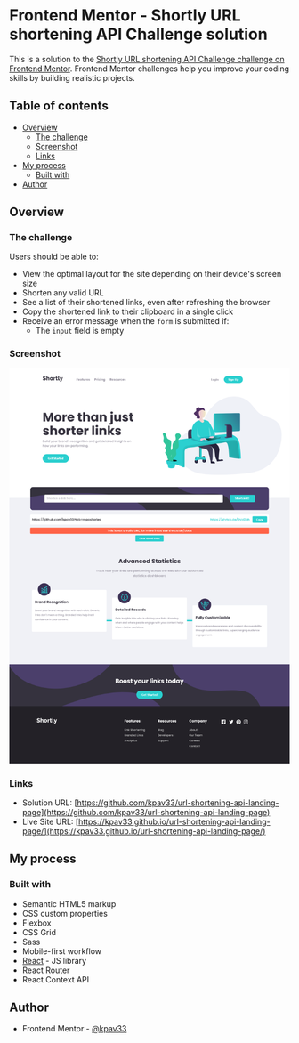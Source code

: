 # Frontend Mentor - Shortly URL shortening API Challenge solution

This is a solution to the [Shortly URL shortening API Challenge challenge on Frontend Mentor](https://www.frontendmentor.io/challenges/url-shortening-api-landing-page-2ce3ob-G). Frontend Mentor challenges help you improve your coding skills by building realistic projects. 

## Table of contents

- [Overview](#overview)
  - [The challenge](#the-challenge)
  - [Screenshot](#screenshot)
  - [Links](#links)
- [My process](#my-process)
  - [Built with](#built-with)
- [Author](#author)

## Overview

### The challenge

Users should be able to:

- View the optimal layout for the site depending on their device's screen size
- Shorten any valid URL
- See a list of their shortened links, even after refreshing the browser
- Copy the shortened link to their clipboard in a single click
- Receive an error message when the `form` is submitted if:
  - The `input` field is empty

### Screenshot

![solution screenshot](./src/images/page-screenshot.png)

### Links

- Solution URL: [https://github.com/kpav33/url-shortening-api-landing-page](https://github.com/kpav33/url-shortening-api-landing-page)
- Live Site URL: [https://kpav33.github.io/url-shortening-api-landing-page/](https://kpav33.github.io/url-shortening-api-landing-page/)

## My process

### Built with

- Semantic HTML5 markup
- CSS custom properties
- Flexbox
- CSS Grid
- Sass
- Mobile-first workflow
- [React](https://reactjs.org/) - JS library
- React Router
- React Context API

## Author

- Frontend Mentor - [@kpav33](https://www.frontendmentor.io/profile/kpav33)
